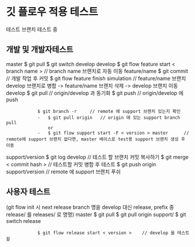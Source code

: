 # 깃 플로우 적용 테스트
테스트 브랜치 테스트 중

## 개발 및 개발자테스트
master			$ git pull
				$ git switch develop
develop 		$ git flow feature start < branch name > // branch name 브랜치로 자동 이동
feature/name	$ git commit	// 개발 작업 후 커밋
				$ git flow feature finish simulation	// feature/name 브랜치 develop 브랜치로 병합 -> feature/name 브랜치 삭제 -> develop 브랜치 이동
develop			$ git pull		// origin/develop 과 동기화
				$ git push		// origin/develop 에 push

				$ git branch -r		// remote 에 support 브랜치 있는지 확인
				-	$ git pull origin 	// origin 에 있는 support branch pull
					or
				-	$ git flow support start -F < version > master		// remote에 support 브랜치 없다면, master 베이스로 test용 support 브랜치 생성 후 이동

support/version	$ git log develop	// 테스트 할 브랜치 커밋 복사하기
				$ git merge < commit hash >		// 테스트할 커밋 병합 후 테스트
				$ git push origin support/version	// remote 에 support 브랜치 푸쉬

## 사용자 테스트
(git flow init 시 next release branch 명을 develop 대신 release, prefix 중 release/ 를 releases/  로 명명)
master			$ git pull
				$ git pull origin support/<version>
				$ git switch release

				$ git flow release start < version >	// develop 을 테스트할 
